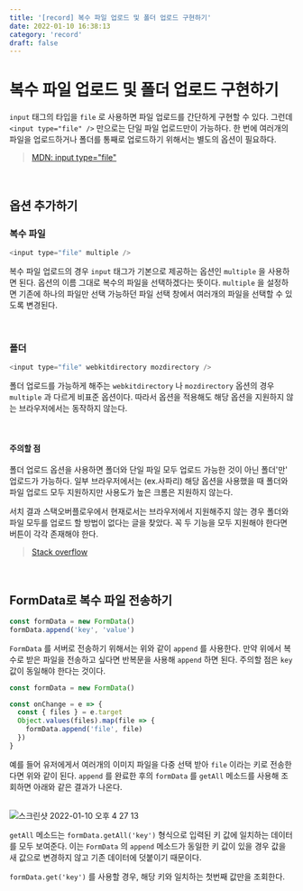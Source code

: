 ```yaml
---
title: '[record] 복수 파일 업로드 및 폴더 업로드 구현하기'
date: 2022-01-10 16:38:13
category: 'record'
draft: false
---
```


# 복수 파일 업로드 및 폴더 업로드 구현하기

`input` 태그의 타입을 `file` 로 사용하면 파일 업로드를 간단하게 구현할 수 있다. 그런데 `<input type="file" />` 만으로는 단일 파일 업로드만이 가능하다. 한 번에 여러개의 파일을 업로드하거나 폴더를 통째로 업로드하기 위해서는 별도의 옵션이 필요하다.

> [MDN: input type="file"](https://developer.mozilla.org/ko/docs/Web/HTML/Element/Input/file)

<br />

## 옵션 추가하기

### 복수 파일

```javascript
<input type="file" multiple />
```

복수 파일 업로드의 경우 `input` 태그가 기본으로 제공하는 옵션인 `multiple` 을 사용하면 된다. 옵션의 이름 그대로 복수의 파일을 선택하겠다는 뜻이다. `multiple` 을 설정하면 기존에 하나의 파일만 선택 가능하던 파일 선택 창에서 여러개의 파일을 선택할 수 있도록 변경된다.

<br />

### 폴더

```javascript
<input type="file" webkitdirectory mozdirectory />
```

폴더 업로드를 가능하게 해주는 `webkitdirectory` 나 `mozdirectory` 옵션의 경우 `multiple` 과 다르게 비표준 옵션이다. 따라서 옵션을 적용해도 해당 옵션을 지원하지 않는 브라우저에서는 동작하지 않는다.

<br />

#### 주의할 점

폴더 업로드 옵션을 사용하면 폴더와 단일 파일 모두 업로드 가능한 것이 아닌 폴더'만' 업로드가 가능하다. 일부 브라우저에서는 (ex.사파리) 해당 옵션을 사용했을 때 폴더와 파일 업로드 모두 지원하지만 사용도가 높은 크롬은 지원하지 않는다.

서치 결과 스택오버플로우에서 현재로서는 브라우저에서 지원해주지 않는 경우 폴더와 파일 모두를 업로드 할 방법이 없다는 글을 찾았다. 꼭 두 기능을 모두 지원해야 한다면 버튼이 각각 존재해야 한다.

> [Stack overflow](https://stackoverflow.com/questions/42633306/how-to-allow-the-user-to-pick-any-file-or-directory-in-an-input-type-file-ta)

<br />

## FormData로 복수 파일 전송하기

```javascript
const formData = new FormData()
formData.append('key', 'value')
```

`FormData` 를 서버로 전송하기 위해서는 위와 같이 `append` 를 사용한다. 만약 위에서 복수로 받은 파일을 전송하고 싶다면 반복문을 사용해 `append` 하면 된다. 주의할 점은 `key` 값이 동일해야 한다는 것이다.

```javascript
const formData = new FormData()

const onChange = e => {
  const { files } = e.target
  Object.values(files).map(file => {
    formData.append('file', file)
  })
}
```

예를 들어 유저에게서 여러개의 이미지 파일을 다중 선택 받아 `file` 이라는 키로 전송한다면 위와 같이 된다. `append` 를 완료한 후의 `formData` 를 `getAll` 메소드를 사용해 조회하면 아래와 같은 결과가 나온다.

<br />

<img alt="스크린샷 2022-01-10 오후 4 27 13" src="https://user-images.githubusercontent.com/63533584/148730782-2b7bcccb-e51e-4592-8a56-2071ff0cba44.png">

<br />

`getAll` 메소드는 `formData.getAll('key')` 형식으로 입력된 키 값에 일치하는 데이터를 모두 보여준다. 이는 `FormData` 의 `append` 메소드가 동일한 키 값이 있을 경우 값을 새 값으로 변경하지 않고 기존 데이터에 덧붙이기 때문이다.

`formData.get('key')` 를 사용할 경우, 해당 키와 일치하는 첫번째 값만을 조회한다.

<br/>
<br/>
<br/>
<br/>
